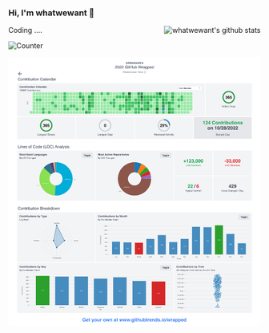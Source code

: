 ### Hi, I'm whatwewant :tada:

<img align="right" src="https://github-readme-stats.vercel.app/api?username=whatwewant&show_icons=true&icon_color=0366d6&bg_color=ffffff&hide_title=true&hide=contribs&include_all_commits=true" alt="whatwewant's github stats" style="margin-bottom: 10px" />

Coding ....

![Counter](https://profile-counter.glitch.me/whatwewant/count.svg)

<img alt="https://www.githubtrends.io/wrapped/whatwewant" src="./github-wrapped.png" />
